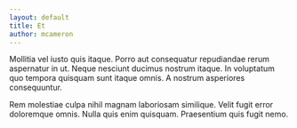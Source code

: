 ```yaml
---
layout: default
title: Et
author: mcameron
---
```


Mollitia vel iusto quis itaque. Porro aut consequatur repudiandae rerum aspernatur in ut. Neque nesciunt ducimus nostrum itaque. In voluptatum quo tempora quisquam sunt itaque omnis. A nostrum asperiores consequuntur.

Rem molestiae culpa nihil magnam laboriosam similique. Velit fugit error doloremque omnis. Nulla quis enim quisquam. Praesentium quis fugit nemo.
